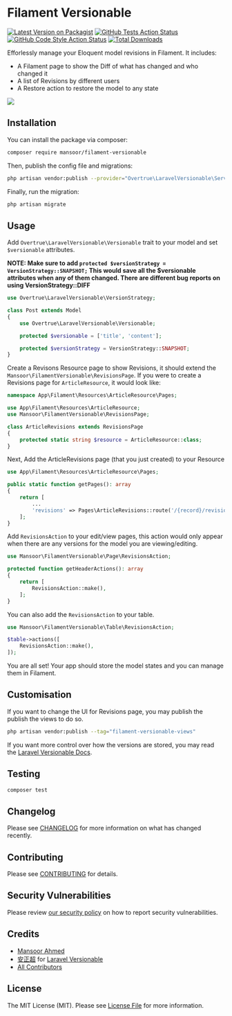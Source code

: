 # Filament Versionable

[![Latest Version on Packagist](https://img.shields.io/packagist/v/mansoor/filament-versionable.svg?style=flat-square)](https://packagist.org/packages/mansoor/filament-versionable)
[![GitHub Tests Action Status](https://img.shields.io/github/actions/workflow/status/mansoor/filament-versionable/run-tests.yml?branch=main&label=tests&style=flat-square)](https://github.com/mansoor/filament-versionable/actions?query=workflow%3Arun-tests+branch%3Amain)
[![GitHub Code Style Action Status](https://img.shields.io/github/actions/workflow/status/mansoor/filament-versionable/fix-php-code-style-issues.yml?branch=main&label=code%20style&style=flat-square)](https://github.com/mansoor/filament-versionable/actions?query=workflow%3A"Fix+PHP+code+style+issues"+branch%3Amain)
[![Total Downloads](https://img.shields.io/packagist/dt/mansoor/filament-versionable.svg?style=flat-square)](https://packagist.org/packages/mansoor/filament-versionable)

Efforlessly manage your Eloquent model revisions in Filament. It includes:

- A Filament page to show the Diff of what has changed and who changed it
- A list of Revisions by different users
- A Restore action to restore the model to any state

![](./screenshot.png)

## Installation

You can install the package via composer:

```bash
composer require mansoor/filament-versionable
```

Then, publish the config file and migrations:

```bash
php artisan vendor:publish --provider="Overtrue\LaravelVersionable\ServiceProvider"
```

Finally, run the migration:

```bash
php artisan migrate
```

## Usage

Add `Overtrue\LaravelVersionable\Versionable` trait to your model and set `$versionable` attributes.

**NOTE: Make sure to add `protected $versionStrategy = VersionStrategy::SNAPSHOT;` This would save all the $versionable attributes when any of them changed. There are different bug reports on using VersionStrategy::DIFF**

```php
use Overtrue\LaravelVersionable\VersionStrategy;

class Post extends Model
{
    use Overtrue\LaravelVersionable\Versionable;

    protected $versionable = ['title', 'content'];

    protected $versionStrategy = VersionStrategy::SNAPSHOT;
}
```

Create a Revisons Resource page to show Revisions, it should extend the `Mansoor\FilamentVersionable\RevisionsPage`. If you were to create a Revisions page for `ArticleResource`, it would look like:

```php
namespace App\Filament\Resources\ArticleResource\Pages;

use App\Filament\Resources\ArticleResource;
use Mansoor\FilamentVersionable\RevisionsPage;

class ArticleRevisions extends RevisionsPage
{
    protected static string $resource = ArticleResource::class;
}
```

Next, Add the ArticleRevisions page (that you just created) to your Resource

```php
use App\Filament\Resources\ArticleResource\Pages;

public static function getPages(): array
{
    return [
        ...
        'revisions' => Pages\ArticleRevisions::route('/{record}/revisions'),
    ];
}
```

Add `RevisionsAction` to your edit/view pages, this action would only appear when there are any versions for the model you are viewing/editing.

```php
use Mansoor\FilamentVersionable\Page\RevisionsAction;

protected function getHeaderActions(): array
{
    return [
        RevisionsAction::make(),
    ];
}
```

You can also add the `RevisionsAction` to your table.

```php
use Mansoor\FilamentVersionable\Table\RevisionsAction;

$table->actions([
    RevisionsAction::make(),
]);
```

You are all set! Your app should store the model states and you can manage them in Filament.

## Customisation

If you want to change the UI for Revisions page, you may publish the publish the views to do so.

```bash
php artisan vendor:publish --tag="filament-versionable-views"
```

If you want more control over how the versions are stored, you may read the [Laravel Versionable Docs](https://github.com/overtrue/laravel-versionable).

## Testing

```bash
composer test
```

## Changelog

Please see [CHANGELOG](CHANGELOG.md) for more information on what has changed recently.

## Contributing

Please see [CONTRIBUTING](.github/CONTRIBUTING.md) for details.

## Security Vulnerabilities

Please review [our security policy](../../security/policy) on how to report security vulnerabilities.

## Credits

- [Mansoor Ahmed](https://github.com/mansoorkhan96)
- [安正超](https://github.com/overtrue) for [Laravel Versionable](https://github.com/overtrue/laravel-versionable)
- [All Contributors](../../contributors)

## License

The MIT License (MIT). Please see [License File](LICENSE.md) for more information.
